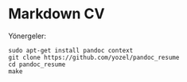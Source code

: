 Markdown CV
===================

Yönergeler:
    
    sudo apt-get install pandoc context
    git clone https://github.com/yozel/pandoc_resume
    cd pandoc_resume
    make
